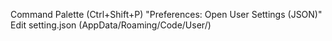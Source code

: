 Command Palette (Ctrl+Shift+P)
"Preferences: Open User Settings (JSON)"
Edit setting.json (AppData/Roaming/Code/User/)
